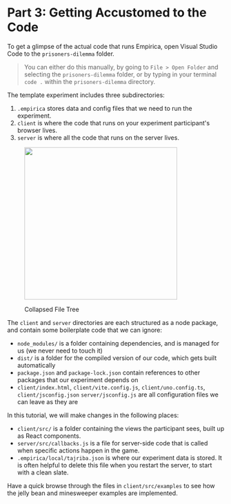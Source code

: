 # Part 3: Getting Accustomed to the Code

To get a glimpse of the actual code that runs Empirica, open Visual Studio Code to the `prisoners-dilemma` folder.&#x20;

> You can either do this manually, by going to `File > Open Folder` and selecting the `prisoners-dilemma` folder, or by typing in your terminal `code .` within the `prisoners-dilemma` directory.

The template experiment includes three subdirectories:

1. `.empirica`  stores data and config files that we need to run the experiment.
2. `client`  is where the code that runs on your experiment participant's browser lives.
3. `server` is where all the code that runs on the server lives.

<figure><img src="../../.gitbook/assets/Screenshot 2023-06-09 at 2.48.04 AM.png" alt="" width="354"><figcaption><p>Collapsed File Tree</p></figcaption></figure>

The `client` and `server` directories are each structured as a node package, and contain some boilerplate code that we can ignore:

* `node_modules/` is a folder containing dependencies, and is managed for us (we never need to touch it)
* `dist/` is a folder for the compiled version of our code, which gets built automatically
* `package.json` and `package-lock.json` contain references to other packages that our experiment depends on
* `client/index.html`, `client/vite.config.js`, `client/uno.config.ts`, `client/jsconfig.json` `server/jsconfig.js` are all configuration files we can leave as they are

In this tutorial, we will make changes in the following places:

* `client/src/` is a folder containing the views the participant sees, built up as React components.
* `server/src/callbacks.js` is a file for server-side code that is called when specific actions happen in the game.
* `.empirica/local/tajriba.json` is where our experiment data is stored. It is often helpful to delete this file when you restart the server, to start with a clean slate.&#x20;

Have a quick browse through the files in `client/src/examples` to see how the jelly bean and minesweeper examples are implemented.
